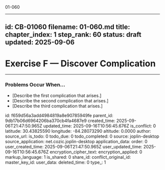 01-060

---
id: CB-01060
filename: 01-060.md
title: 
chapter_index: 1
step_rank: 60
status: draft
updated: 2025-09-06
---
# Exercise F — Discover Complication

---

### **Problems Occur When…**
- [Describe the first complication that arises.]  
- [Describe the second complication that arises.]  
- [Describe the third complication that arises.]  


id: f659d56a3add4984819a8e90785949fe
parent_id: 9db17b06d6964206ba370cb4fa4687e9
created_time: 2025-09-06T21:47:50.965Z
updated_time: 2025-09-16T10:56:45.676Z
is_conflict: 0
latitude: 30.43825590
longitude: -84.28073290
altitude: 0.0000
author: 
source_url: 
is_todo: 0
todo_due: 0
todo_completed: 0
source: joplin-desktop
source_application: net.cozic.joplin-desktop
application_data: 
order: 0
user_created_time: 2025-09-06T21:47:50.965Z
user_updated_time: 2025-09-16T10:56:45.676Z
encryption_cipher_text: 
encryption_applied: 0
markup_language: 1
is_shared: 0
share_id: 
conflict_original_id: 
master_key_id: 
user_data: 
deleted_time: 0
type_: 1